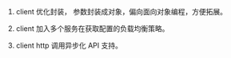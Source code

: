 1. client 优化封装， 参数封装成对象，偏向面向对象编程，方便拓展。

2. client 加入多个服务在获取配置的负载均衡策略。

3. client http 调用异步化 API 支持。

